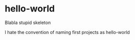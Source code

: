 # hello-world
Blabla stupid skeleton

I hate the convention of naming first projects as hello-world
